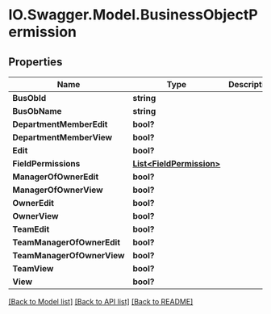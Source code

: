# IO.Swagger.Model.BusinessObjectPermission
## Properties

Name | Type | Description | Notes
------------ | ------------- | ------------- | -------------
**BusObId** | **string** |  | [optional] 
**BusObName** | **string** |  | [optional] 
**DepartmentMemberEdit** | **bool?** |  | [optional] 
**DepartmentMemberView** | **bool?** |  | [optional] 
**Edit** | **bool?** |  | [optional] 
**FieldPermissions** | [**List&lt;FieldPermission&gt;**](FieldPermission.md) |  | [optional] 
**ManagerOfOwnerEdit** | **bool?** |  | [optional] 
**ManagerOfOwnerView** | **bool?** |  | [optional] 
**OwnerEdit** | **bool?** |  | [optional] 
**OwnerView** | **bool?** |  | [optional] 
**TeamEdit** | **bool?** |  | [optional] 
**TeamManagerOfOwnerEdit** | **bool?** |  | [optional] 
**TeamManagerOfOwnerView** | **bool?** |  | [optional] 
**TeamView** | **bool?** |  | [optional] 
**View** | **bool?** |  | [optional] 

[[Back to Model list]](../README.md#documentation-for-models) [[Back to API list]](../README.md#documentation-for-api-endpoints) [[Back to README]](../README.md)

